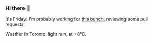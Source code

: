 ### Hi there :wave:

It's Friday! I'm probably working for [this bunch](https://github.com/kohofinancial), reviewing some pull requests.

Weather in Toronto: light rain, at +8°C.
